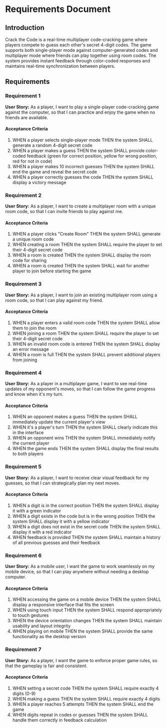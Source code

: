 # Requirements Document

## Introduction

Crack the Code is a real-time multiplayer code-cracking game where players compete to guess each other's secret 4-digit codes. The game supports both single-player mode against computer-generated codes and multiplayer mode where friends can play together using room codes. The system provides instant feedback through color-coded responses and maintains real-time synchronization between players.

## Requirements

### Requirement 1

**User Story:** As a player, I want to play a single-player code-cracking game against the computer, so that I can practice and enjoy the game when no friends are available.

#### Acceptance Criteria

1. WHEN a player selects single-player mode THEN the system SHALL generate a random 4-digit secret code
2. WHEN a player makes a guess THEN the system SHALL provide color-coded feedback (green for correct position, yellow for wrong position, red for not in code)
3. WHEN a player makes 10 incorrect guesses THEN the system SHALL end the game and reveal the secret code
4. WHEN a player correctly guesses the code THEN the system SHALL display a victory message

### Requirement 2

**User Story:** As a player, I want to create a multiplayer room with a unique room code, so that I can invite friends to play against me.

#### Acceptance Criteria

1. WHEN a player clicks "Create Room" THEN the system SHALL generate a unique room code
2. WHEN creating a room THEN the system SHALL require the player to set their 4-digit secret code
3. WHEN a room is created THEN the system SHALL display the room code for sharing
4. WHEN a room is created THEN the system SHALL wait for another player to join before starting the game

### Requirement 3

**User Story:** As a player, I want to join an existing multiplayer room using a room code, so that I can play against my friend.

#### Acceptance Criteria

1. WHEN a player enters a valid room code THEN the system SHALL allow them to join the room
2. WHEN joining a room THEN the system SHALL require the player to set their 4-digit secret code
3. WHEN an invalid room code is entered THEN the system SHALL display an error message
4. WHEN a room is full THEN the system SHALL prevent additional players from joining

### Requirement 4

**User Story:** As a player in a multiplayer game, I want to see real-time updates of my opponent's moves, so that I can follow the game progress and know when it's my turn.

#### Acceptance Criteria

1. WHEN an opponent makes a guess THEN the system SHALL immediately update the current player's view
2. WHEN it's a player's turn THEN the system SHALL clearly indicate this in the interface
3. WHEN an opponent wins THEN the system SHALL immediately notify the current player
4. WHEN the game ends THEN the system SHALL display the final results to both players

### Requirement 5

**User Story:** As a player, I want to receive clear visual feedback for my guesses, so that I can strategically plan my next moves.

#### Acceptance Criteria

1. WHEN a digit is in the correct position THEN the system SHALL display it with a green indicator
2. WHEN a digit exists in the code but is in the wrong position THEN the system SHALL display it with a yellow indicator
3. WHEN a digit does not exist in the secret code THEN the system SHALL display it with a red indicator
4. WHEN feedback is provided THEN the system SHALL maintain a history of all previous guesses and their feedback

### Requirement 6

**User Story:** As a mobile user, I want the game to work seamlessly on my mobile device, so that I can play anywhere without needing a desktop computer.

#### Acceptance Criteria

1. WHEN accessing the game on a mobile device THEN the system SHALL display a responsive interface that fits the screen
2. WHEN using touch input THEN the system SHALL respond appropriately to touch gestures
3. WHEN the device orientation changes THEN the system SHALL maintain usability and layout integrity
4. WHEN playing on mobile THEN the system SHALL provide the same functionality as the desktop version

### Requirement 7

**User Story:** As a player, I want the game to enforce proper game rules, so that the gameplay is fair and consistent.

#### Acceptance Criteria

1. WHEN setting a secret code THEN the system SHALL require exactly 4 digits (0-9)
2. WHEN making a guess THEN the system SHALL require exactly 4 digits
3. WHEN a player reaches 5 attempts THEN the system SHALL end the game
4. WHEN digits repeat in codes or guesses THEN the system SHALL handle them correctly in feedback calculation